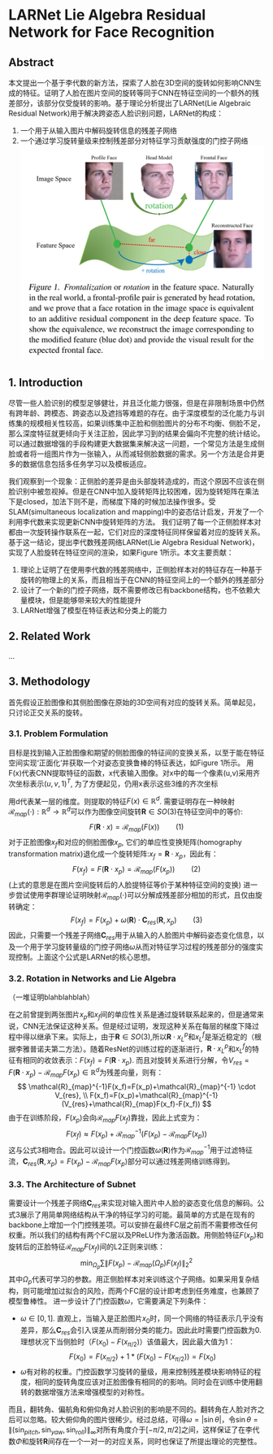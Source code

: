 # LARNet Lie Algebra Residual Network for Face Recognition
## Abstract
本文提出一个基于李代数的新方法，探索了人脸在3D空间的旋转如何影响CNN生成的特征。证明了人脸在图片空间的旋转等同于CNN在特征空间的一个额外的残差部分，该部分仅受旋转的影响。基于理论分析提出了LARNet(Lie Algebraic Residual Network)用于解决跨姿态人脸识别问题，LARNet的构成：
1. 一个用于从输入图片中解码旋转信息的残差子网络
2. 一个通过学习旋转量级来控制残差部分对特征学习贡献强度的门控子网络
![Figure 1](1.png 'Figure 1')
## 1. Introduction
尽管一些人脸识别的模型足够健壮，并且泛化能力很强，但是在非限制场景中仍然有跨年龄、跨模态、跨姿态以及遮挡等难题的存在。由于深度模型的泛化能力与训练集的规模相关性较高，如果训练集中正脸和侧脸图片的分布不均衡、侧脸不足，那么深度特征就更倾向于关注正脸，因此学习到的结果会偏向不完整的统计结论。可以通过数据增强的手段构建更大数据集来解决这一问题，一个常见方法是生成侧脸或者将一组图片作为一张输入，从而减轻侧脸数据的需求。另一个方法是合并更多的数据信息包括多任务学习以及模板适应。

我们观察到一个现象：正侧脸的差异是由头部旋转造成的，而这个原因不应该在侧脸识别中被忽视掉。但是在CNN中加入旋转矩阵比较困难，因为旋转矩阵在乘法下是closed，加法下则不是，而梯度下降的时候加法操作很多。受SLAM(simultaneous localization and mapping)中的姿态估计启发，开发了一个利用李代数来实现更新CNN中旋转矩阵的方法。
我们证明了每一个正侧脸样本对都由一次旋转操作联系在一起，它们对应的深度特征同样保留着对应的旋转关系。基于这一结论，提出李代数残差网络LARNet(Lie Algebra Residual Network)，实现了人脸旋转在特征空间的渲染，如果Figure 1所示。本文主要贡献：
1. 理论上证明了在使用李代数的残差网络中，正侧脸样本对的特征存在一种基于旋转的物理上的关系，而且相当于在CNN的特征空间上的一个额外的残差部分
2. 设计了一个新的门控子网络，既不需要修改已有backbone结构，也不依赖大量模块，但是能够带来较大的性能提升
3. LARNet增强了模型在特征表达和分类上的能力

## 2. Related Work
...

## 3. Methodology
首先假设正脸图像和其侧脸图像在原始的3D空间有对应的旋转关系。简单起见，只讨论正交关系的旋转。

### 3.1. Problem Formulation
目标是找到输入正脸图像和期望的侧脸图像的特征间的变换关系，以至于能在特征空间实现‘正面化’并获取一个对姿态变换鲁棒的特征表达，如Figure 1所示。
用F(x)代表CNN提取特征的函数，x代表输入图像。对x中的每一个像素(u,v)采用齐次坐标表示$(u,v,1)^T$, 为了方便起见，仍用x表示这些3维的齐次坐标

用d代表某一层的维度。则提取的特征$F(x)\in \mathbb{R}^d$. 需要证明存在一种映射$\mathcal{R}_{map}(\cdot):\mathbb{R}^d \rightarrow \mathbb{R}^d$可以作为图像空间旋转$\textbf{R}\in SO(3)$在特征空间中的等价:
$$
F(\textbf{R}\cdot x)=\mathcal{R}_{map}(F(x)) \qquad(1)
$$
对于正脸图像$x_f$和对应的侧脸图像$x_p$, 它们的单应性变换矩阵(homography transformation matrix)退化成一个旋转矩阵:$x_f=\textbf{R}\cdot x_p$，因此有：
$$
F(x_f)=F(\textbf{R}\cdot x_p)=\mathcal{R}_{map}(F(x_p)) \qquad(2)
$$
(上式的意思是在图片空间旋转后的人脸提特征等价于某种特征空间的变换)
进一步尝试使用李群理论证明映射$\mathcal{R}_{map}(\cdot)$可以分解成残差部分相加的形式，且仅由旋转确定：
$$
F(x_f)=F(x_p)+\omega (\textbf{R})\cdot \textbf{C}_{res}(\textbf{R},x_p) \qquad (3)
$$
因此，只需要一个残差子网络$\textbf{C}_{res}$用于从输入的人脸图片中解码姿态变化信息，以及一个用于学习旋转量级的门控子网络$\omega$从而对特征学习过程的残差部分的强度实现控制。上面这个公式是LARNet的核心思想。

### 3.2. Rotation in Networks and Lie Algebra
（一堆证明blahblahblah）

在之前曾提到两张图片$x_p$和$x_f$间的单应性关系是通过旋转联系起来的，但是通常来说，CNN无法保证这种关系。但是经过证明，发现这种关系在每层的梯度下降过程中得以继承下来。实际上，由于$\textbf{R}\in SO(3)$,所以$\textbf{R}\cdot x_L^p$和$x_L^f$是渐近稳定的（根据李雅普诺夫第二方法）。随着ResNet的训练过程的逐渐进行，$\textbf{R}\cdot x_L^p$和$x_L^f$的特征有相同的收敛表示：$F(x_f)=F(\textbf{R}\cdot x_p)$. 而且对旋转关系进行分解，令$V_{res}=F(\textbf{R}\cdot x_p)-\mathcal{R}_{map}F(x_p)\in \mathbb{R}^d$为残差向量，则有：
$$
\mathcal{R}_{map}^{-1}F(x_f)=F(x_p)+\mathcal{R}_{map}^{-1} \cdot V_{res}, \\
F(x_f)=F(x_p)+\mathcal{R}_{map}^{-1}(V_{res}+\mathcal{R}_{map}F(x_f)-F(x_f))
$$
由于在训练阶段，$F(x_p)$会向$\mathcal{R}_{map}F(x_f)$靠拢，因此上式变为：
$$
F(x_f)\approx F(x_p)+\mathcal{R}_{map}^{-1}(F(x_p)-\mathcal{R}_{map}F(x_p))
$$
这与公式3相吻合。因此可以设计一个门控函数$\omega(\textbf{R})$作为$\mathcal{R}_{map}^{-1}$用于过滤特征流，$\textbf{C}_{res}(\textbf{R},x_p)=F(x_p)-\mathcal{R}_{map}F(x_p)$部分可以通过残差网络训练得到。

### 3.3. The Architecture of Subnet
需要设计一个残差子网络$\textbf{C}_{res}$来实现对输入图片中人脸的姿态变化信息的解码。公式3展示了用简单网络结构从干净的特征学习的可能。最简单的方式是在现有的backbone上增加一个门控残差项。可以安排在最终FC层之前而不需要修改任何权重。所以我们的结构有两个FC层以及PReLU作为激活函数。用侧脸特征$F(x_p)$和旋转后的正脸特征$\mathcal{R}_{map}F(x_f)$间的L2正则来训练：
$$
\min_{\Omega_p} \sum \lVert F(x_p)-\mathcal{R}_{map}(\Omega_p)F(x_f)\rVert_2^2
$$
其中$\Omega_p$代表可学习的参数。用正侧脸样本对来训练这个子网络。如果采用复杂结构，则可能增加过拟合的风险，而两个FC层的设计即考虑到任务难度，也兼顾了模型鲁棒性。
进一步设计了门控函数$\omega$，它需要满足下列条件：
* $\omega \in [0,1]$. 直观上，当输入是正脸图片$x_0$时，同一个网络的特征表示几乎没有差异，那么$\textbf{C}_{res}$会引入误差从而削弱分类的能力。因此此时需要门控函数为0. 理想状况下当侧脸时（$F(x_0)-F(x_{\pi /2})$）该值最大，因此最大值为1：
  $$
  F(x_0)=F(x_{\pi /2})+1*(F(x_0)-F(x_{\pi /2}))=F(x_0)
  $$
* $\omega$有对称的权重。门控函数学习旋转的量级，用来控制残差模块影响特征的程度，相同的旋转角度应该对正脸图像有相同的的影响。同时会在训练中使用翻转的数据增强方法来增强模型的对称性。

而且，翻转角、偏航角和俯仰角对人脸识别的影响是不同的。翻转角在人脸对齐之后可以忽略。较大俯仰角的图片很稀少。经过总结，可得$\omega=|\sin \theta|$，令$\sin \theta=\lVert (\sin_{pitch},\sin_{yaw}, \sin_{roll}) \rVert_{\infty}$对所有角度介于$[-\pi/2,\pi/2]$之间，这样保证了在李代数$\Phi$和旋转$\textbf{R}$间存在一个一对一的对应关系，同时也保证了所提出理论的完整性。